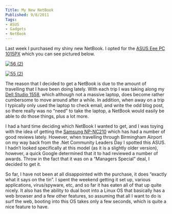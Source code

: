 ```yaml
---
Title: My New NetBook
Published: 9/8/2011
Tags:
- ASUS
- Gadgets
- NetBook
---
```


Last week I purchased my shiny new NetBook. I opted for the [ASUS Eee PC 1015PX](http://www.asus.com/Eee/Eee_PC/Eee_PC_1015PX/) which you can see pictured below.

[![56 (2)](http://www.gep13.co.uk/blog/wp-content/uploads/2011/08/56-2_thumb.jpg)](http://www.gep13.co.uk/blog/wp-content/uploads/2011/08/56-2.jpg)

[![55 (2)](http://www.gep13.co.uk/blog/wp-content/uploads/2011/08/55-2_thumb.jpg)](http://www.gep13.co.uk/blog/wp-content/uploads/2011/08/55-2.jpg)

 

 

 

 

 

 

 

 

 

 

 

 

 

 

 

The reason that I decided to get a NetBook is due to the amount of travelling that I have been doing lately. With each trip I was taking along my [Dell Studio 1558](http://www.dell.com/us/p/studio-1558/pd), which although not a massive laptop, does become rather cumbersome to move around after a while. In addition, when away on a trip I typically only used the laptop to check email, and write the odd blog post, so there really was no “need” to take the laptop, a NetBook would easily be able to do those things, plus a lot more.

 

I had a hard time deciding which NetBook I wanted to get, and I was toying with the idea of getting the [Samsung NP-NC210](http://www.amazon.co.uk/NP-NC210-A03UK-Non-Gloss-Backlight-Graphics-Accelerator/dp/B004P9LGHI) which has had a number of good reviews lately. However, when travelling through Birmingham Airport on my way back from the .Net Community Leaders Day I spotted this ASUS. I hadn’t looked specifically at this model (as it is a slightly older version), however, a quick Google determined that it to had reviewed a number of awards. Throw in the fact that it was on a “Managers Special” deal, I decided to get it.

 

So far, I have not been at all disappointed with the purchase, it does “exactly what it says on the tin”. I spent the weekend getting it set up, various applications, virus/spyware, etc, and so far it has eaten all of that up quite nicely. It also has the ability to dual boot into a Linux OS that basically has a web browser and a few other features, so assuming that all I want to do is surf the web, booting into this OS takes only a few seconds, which is quite a nice feature to have.
